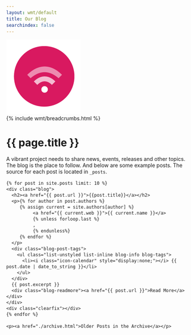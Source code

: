 ```yaml
---
layout: wmt/default
title: Our Blog
searchindex: false
---
```


<div class="row blog-page">
  <div class="col-md-2"><img src="/assets/wmt/img/icons/internal/icon-blog.png" class="img-responsive" alt="blog"/></div>
  <div class="col-md-8">
    {% include wmt/breadcrumbs.html %}
    <h1>{{ page.title }}</h1>
    <p>A vibrant project needs to share news, events, releases and other topics. The blog is the place to follow.
    And below are some example posts. The source for each post is located in <code>_posts</code>. </p>
  </div>
  <div class="col-md-2"></div>
</div>

<div class="row blog-page">
  <div class="col-md-2"></div>
  <div class="col-md-8">

    {% for post in site.posts limit: 10 %}
    <div class="blog">
      <h2><a href="{{ post.url }}">{{post.title}}</a></h2>
      <p>{% for author in post.authors %}
         {% assign current = site.authors[author] %}
              <a href="{{ current.web }}">{{ current.name }}</a>
              {% unless forloop.last %}
              ,
              {% endunless%}
         {% endfor %}
      </p>
      <div class="blog-post-tags">
        <ul class="list-unstyled list-inline blog-info blog-tags">
          <li><i class="icon-calendar" style="display:none;"></i> {{ post.date | date_to_string }}</li>
        </ul>
      </div>
      {{ post.excerpt }}
      <div class="blog-readmore"><a href="{{ post.url }}">Read More</a></div>
    </div>
    <div class="clearfix"></div>    
    {% endfor %}

    <p><a href="./archive.html">Older Posts in the Archive</a></p>
  </div>
  <div class="col-md-2"></div>
</div>
